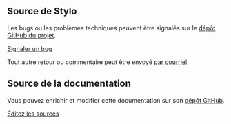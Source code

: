 ## Source de Stylo

Les bugs ou les problèmes techniques peuvent être signalés sur le [dépôt GitHub du projet](https://github.com/EcrituresNumeriques/stylo/issues).

<a class="btn btn-info" href="https://github.com/EcrituresNumeriques/stylo/issues/new" role="button">Signaler un bug</a>

Tout autre retour ou commentaire peut être envoyé [par courriel](crc.ecrituresnumeriques@gmail.com).

## Source de la documentation

Vous pouvez enrichir et modifier cette documentation sur son [dépôt GitHub](https://github.com/EcrituresNumeriques/stylo/tree/master/docs/fr_FR).

<a class="btn btn-info" href="https://github.com/EcrituresNumeriques/stylo-doc/tree/gh-pages/fr_FR" role="button">Éditez les sources</a>
